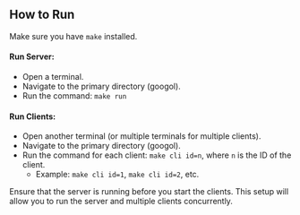 ## How to Run

Make sure you have `make` installed.

#### Run Server:

- Open a terminal.
- Navigate to the primary directory (googol).
- Run the command: `make run`

#### Run Clients:

- Open another terminal (or multiple terminals for multiple clients).
- Navigate to the primary directory (googol).
- Run the command for each client: `make cli id=n`, where `n` is the ID of the client.
  - Example: `make cli id=1`, `make cli id=2`, etc.

Ensure that the server is running before you start the clients. This setup will allow you to run the server and multiple clients concurrently.
